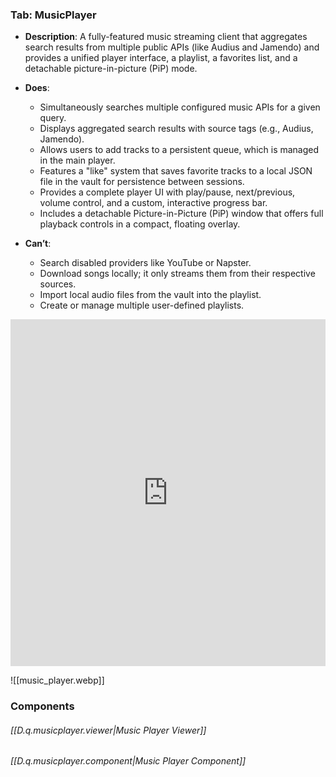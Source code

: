 
### Tab: MusicPlayer

- **Description**: A fully-featured music streaming client that aggregates search results from multiple public APIs (like Audius and Jamendo) and provides a unified player interface, a playlist, a favorites list, and a detachable picture-in-picture (PiP) mode.

- **Does**:

    - Simultaneously searches multiple configured music APIs for a given query.
    - Displays aggregated search results with source tags (e.g., Audius, Jamendo).
    - Allows users to add tracks to a persistent queue, which is managed in the main player.
    - Features a "like" system that saves favorite tracks to a local JSON file in the vault for persistence between sessions.
    - Provides a complete player UI with play/pause, next/previous, volume control, and a custom, interactive progress bar.
    - Includes a detachable Picture-in-Picture (PiP) window that offers full playback controls in a compact, floating overlay.

- **Can’t**:

    - Search disabled providers like YouTube or Napster.
    - Download songs locally; it only streams them from their respective sources.
    - Import local audio files from the vault into the playlist.
    - Create or manage multiple user-defined playlists.


<iframe allowfullscreen src="https://www.youtube.com/embed/KS_PlZXM7uo" width="100%" height="555" frameborder="0" allow="accelerometer; autoplay; clipboard-write; encrypted-media; gyroscope; picture-in-picture" ></iframe>


![[music_player.webp]]




### Components

###### [[D.q.musicplayer.viewer|Music Player Viewer]]

###### [[D.q.musicplayer.component|Music Player Component]]
